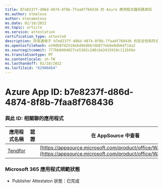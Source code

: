 ```yaml
---
title: B7e8237f-d86d-4874-8f8b-7faa8f768436 的 Azure 應用程式識別碼資訊
ms.author: elmalova
author: elenamalova
ms.date: 02/18/2022
ms.topic: article
ms.service: attestation
certification_type: attested
description: 所有適用于 b7e8237f-d86d-4874-8f8b-7faa8f768436 的安全性和符合性資訊資訊。
ms.openlocfilehash: e390b87d2518eb496dbb7db877eb6e8db6df14a2
ms.sourcegitcommit: 777bb0494027ce5382c2d0cb42415910c112b56e
ms.translationtype: MT
ms.contentlocale: zh-TW
ms.lasthandoff: 02/18/2022
ms.locfileid: "62906664"
---
```

# <a name="azure-app-id-b7e8237f-d86d-4874-8f8b-7faa8f768436"></a>Azure App ID: b7e8237f-d86d-4874-8f8b-7faa8f768436


### <a name="apps-associated-with-this-id"></a>與此 ID: 相關聯的應用程式
| **應用程式名稱** | **認證** | **在 AppSource 中查看** |
|--------------|---------------|-----------------------|
| [Tendfor](https://docs.microsoft.com/microsoft-365-app-certification/forward/WA200002996) |  | [https://appsource.microsoft.com/product/office/WA200002996](https://appsource.microsoft.com/product/office/WA200002996) |

### <a name="microsoft-365-app-compliance-status"></a>Microsoft 365 應用程式規範狀態
- Publisher Attestaton 狀態：已完成
